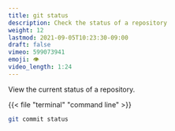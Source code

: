 ```yaml
---
title: git status
description: Check the status of a repository
weight: 12
lastmod: 2021-09-05T10:23:30-09:00
draft: false
vimeo: 599073941
emoji: 👁️
video_length: 1:24
---
```


View the current status of a repository. 

{{< file "terminal" "command line" >}}
```bash
git commit status
```